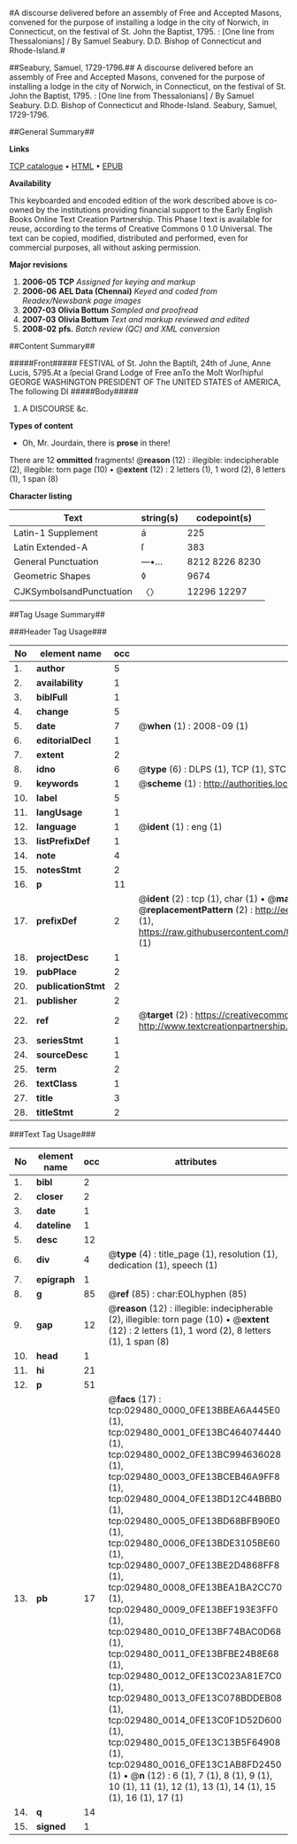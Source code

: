 #A discourse delivered before an assembly of Free and Accepted Masons, convened for the purpose of installing a lodge in the city of Norwich, in Connecticut, on the festival of St. John the Baptist, 1795. : [One line from Thessalonians] / By Samuel Seabury. D.D. Bishop of Connecticut and Rhode-Island.#

##Seabury, Samuel, 1729-1796.##
A discourse delivered before an assembly of Free and Accepted Masons, convened for the purpose of installing a lodge in the city of Norwich, in Connecticut, on the festival of St. John the Baptist, 1795. : [One line from Thessalonians] / By Samuel Seabury. D.D. Bishop of Connecticut and Rhode-Island.
Seabury, Samuel, 1729-1796.

##General Summary##

**Links**

[TCP catalogue](http://www.ota.ox.ac.uk/tcp/)  • 
[HTML](http://tei.it.ox.ac.uk/tcp/Texts-HTML/free/N22/N22329.html)  • 
[EPUB](http://tei.it.ox.ac.uk/tcp/Texts-EPUB/free/N22/N22329.epub)

**Availability**

This keyboarded and encoded edition of the
	       work described above is co-owned by the institutions
	       providing financial support to the Early English Books
	       Online Text Creation Partnership. This Phase I text is
	       available for reuse, according to the terms of Creative
	       Commons 0 1.0 Universal. The text can be copied,
	       modified, distributed and performed, even for
	       commercial purposes, all without asking permission.

**Major revisions**

1. __2006-05__ __TCP__ *Assigned for keying and markup*
1. __2006-06__ __AEL Data (Chennai)__ *Keyed and coded from Readex/Newsbank page images*
1. __2007-03__ __Olivia Bottum__ *Sampled and proofread*
1. __2007-03__ __Olivia Bottum__ *Text and markup reviewed and edited*
1. __2008-02__ __pfs.__ *Batch review (QC) and XML conversion*

##Content Summary##

#####Front#####
FESTIVAL of St. John the Baptiſt, 24th of June, Anne Lucis, 5795.At a ſpecial Grand Lodge of Free anTo the Moſt Worſhipful GEORGE WASHINGTON PRESIDENT OF The UNITED STATES of AMERICA, The following DI
#####Body#####

1. A DISCOURSE &c.

**Types of content**

  * Oh, Mr. Jourdain, there is **prose** in there!

There are 12 **ommitted** fragments! 
 @__reason__ (12) : illegible: indecipherable (2), illegible: torn page (10)  •  @__extent__ (12) : 2 letters (1), 1 word (2), 8 letters (1), 1 span (8)

**Character listing**


|Text|string(s)|codepoint(s)|
|---|---|---|
|Latin-1 Supplement|á|225|
|Latin Extended-A|ſ|383|
|General Punctuation|—•…|8212 8226 8230|
|Geometric Shapes|◊|9674|
|CJKSymbolsandPunctuation|〈〉|12296 12297|

##Tag Usage Summary##

###Header Tag Usage###

|No|element name|occ|attributes|
|---|---|---|---|
|1.|__author__|5||
|2.|__availability__|1||
|3.|__biblFull__|1||
|4.|__change__|5||
|5.|__date__|7| @__when__ (1) : 2008-09 (1)|
|6.|__editorialDecl__|1||
|7.|__extent__|2||
|8.|__idno__|6| @__type__ (6) : DLPS (1), TCP (1), STC (1), NOTIS (1), IMAGE-SET (1), EVANS-CITATION (1)|
|9.|__keywords__|1| @__scheme__ (1) : http://authorities.loc.gov/ (1)|
|10.|__label__|5||
|11.|__langUsage__|1||
|12.|__language__|1| @__ident__ (1) : eng (1)|
|13.|__listPrefixDef__|1||
|14.|__note__|4||
|15.|__notesStmt__|2||
|16.|__p__|11||
|17.|__prefixDef__|2| @__ident__ (2) : tcp (1), char (1)  •  @__matchPattern__ (2) : ([0-9\-]+):([0-9IVX]+) (1), (.+) (1)  •  @__replacementPattern__ (2) : http://eebo.chadwyck.com/downloadtiff?vid=$1&page=$2 (1), https://raw.githubusercontent.com/textcreationpartnership/Texts/master/tcpchars.xml#$1 (1)|
|18.|__projectDesc__|1||
|19.|__pubPlace__|2||
|20.|__publicationStmt__|2||
|21.|__publisher__|2||
|22.|__ref__|2| @__target__ (2) : https://creativecommons.org/publicdomain/zero/1.0/ (1), http://www.textcreationpartnership.org/docs/. (1)|
|23.|__seriesStmt__|1||
|24.|__sourceDesc__|1||
|25.|__term__|2||
|26.|__textClass__|1||
|27.|__title__|3||
|28.|__titleStmt__|2||


###Text Tag Usage###

|No|element name|occ|attributes|
|---|---|---|---|
|1.|__bibl__|2||
|2.|__closer__|2||
|3.|__date__|1||
|4.|__dateline__|1||
|5.|__desc__|12||
|6.|__div__|4| @__type__ (4) : title_page (1), resolution (1), dedication (1), speech (1)|
|7.|__epigraph__|1||
|8.|__g__|85| @__ref__ (85) : char:EOLhyphen (85)|
|9.|__gap__|12| @__reason__ (12) : illegible: indecipherable (2), illegible: torn page (10)  •  @__extent__ (12) : 2 letters (1), 1 word (2), 8 letters (1), 1 span (8)|
|10.|__head__|1||
|11.|__hi__|21||
|12.|__p__|51||
|13.|__pb__|17| @__facs__ (17) : tcp:029480_0000_0FE13BBEA6A445E0 (1), tcp:029480_0001_0FE13BC464074440 (1), tcp:029480_0002_0FE13BC994636028 (1), tcp:029480_0003_0FE13BCEB46A9FF8 (1), tcp:029480_0004_0FE13BD12C44BBB0 (1), tcp:029480_0005_0FE13BD68BFB90E0 (1), tcp:029480_0006_0FE13BDE3105BE60 (1), tcp:029480_0007_0FE13BE2D4868FF8 (1), tcp:029480_0008_0FE13BEA1BA2CC70 (1), tcp:029480_0009_0FE13BEF193E3FF0 (1), tcp:029480_0010_0FE13BF74BAC0D68 (1), tcp:029480_0011_0FE13BFBE24B8E68 (1), tcp:029480_0012_0FE13C023A81E7C0 (1), tcp:029480_0013_0FE13C078BDDEB08 (1), tcp:029480_0014_0FE13C0F1D52D600 (1), tcp:029480_0015_0FE13C13B5F64908 (1), tcp:029480_0016_0FE13C1AB8FD2450 (1)  •  @__n__ (12) : 6 (1), 7 (1), 8 (1), 9 (1), 10 (1), 11 (1), 12 (1), 13 (1), 14 (1), 15 (1), 16 (1), 17 (1)|
|14.|__q__|14||
|15.|__signed__|1||
